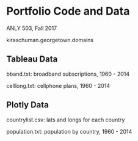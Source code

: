 # Portfolio Code and Data
ANLY 503, Fall 2017

kiraschuman.georgetown.domains

## Tableau Data
bband.txt: broadband subscriptions, 1960 - 2014

celllong.txt: cellphone plans, 1960 - 2014

## Plotly Data
countrylist.csv: lats and longs for each country

population.txt: population by country, 1960 - 2014
